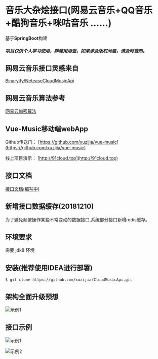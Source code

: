 # 音乐大杂烩接口(网易云音乐+QQ音乐+酷狗音乐+咪咕音乐 ......)

基于**SpringBoot**构建 


##### 项目仅供个人学习使用，非商用用途，如果涉及版权问题，请及时告知。

## 网易云音乐接口灵感来自

[Binaryify/NeteaseCloudMusicApi](https://github.com/Binaryify/NeteaseCloudMusicApi)

## 网易云音乐算法参考
[网易云加密算法](https://www.jianshu.com/p/07ebbb142c73)

## Vue-Music移动端webApp
Github传送门： [https://github.com/xuzijia/vue-music](https://github.com/xuzijia/vue-music)

线上项目演示： [http://91cloud.top](http://91cloud.top)

## 接口文档
[接口文档(编写中)](https://github.com/xuzijia/CloudMusicApi)

## 新增接口数据缓存(20181210)
为了避免频繁操作某些不常变动的数据接口,系统部分接口新增redis缓存。

## 环境要求

需要 jdk8 环境

## 安装(推荐使用IDEA进行部署)

```shell
$ git clone https://github.com/xuzijia/CloudMusicApi.git
```


## 架构全面升级预想

![示例1](https://raw.githubusercontent.com/xuzijia/CloudMusicApi/master/show/springcloud.jpg)



## 接口示例

![示例1](https://raw.githubusercontent.com/xuzijia/CloudMusicApi/master/show/Snip20190122_14.png)



![示例2](https://raw.githubusercontent.com/xuzijia/CloudMusicApi/master/show/Snip20190122_15.png)
